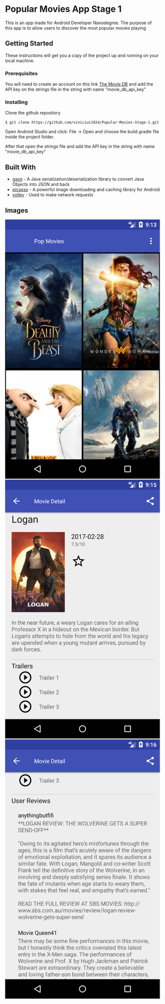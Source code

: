 # Popular Movies App Stage 1

This is an app made for Android Developer Nanodegree. The purpose of this app is to allow users to discover the most popular movies playing

## Getting Started

These instructions will get you a copy of the project up and running on your local machine.

### Prerequisites

You will need to create an account on this link [The Movie DB](https://www.themoviedb.org/) and add the API key on the strings file in the string with name "movie_db_api_key"

### Installing

Clone the github repository

```
$ git clone https://github.com/vinicius1924/Popular-Movies-Stage-1.git
```

Open Android Studio and click: File -> Open and choose the build.gradle file inside the project folder.

After that open the strings file and add the API key in the string with name "movie_db_api_key"


## Built With

* [gson](https://github.com/google/gson) - A Java serialization/deserialization library to convert Java Objects into JSON and back
* [picasso](http://square.github.io/picasso/) - A powerful image downloading and caching library for Android
* [volley](https://github.com/google/volley) - Used to make network requests

## Images

![Most Popular Movies](/images/Most_Popular_Movies.png)
![Movie Details](/images/Movie_Details.png)
![Users Reviews](/images/User_Reviews.png)